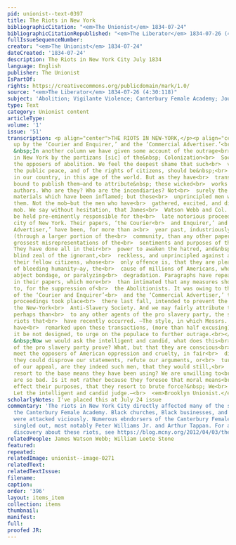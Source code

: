 ```yaml
---
pid: unionist--text-0397
title: The Riots in New York
bibliographicCitation: "<em>The Unionist</em> 1834-07-24"
bibliographicCitationRepublished: "<em>The Liberator</em> 1834-07-26 (4:30:118)"
fullIssueSequenceNumber: 
creator: "<em>The Unionist</em> 1834-07-24"
dateCreated: '1834-07-24'
description: The Riots in New York City July 1834
language: English
publisher: The Unionist
IsPartOf: 
rights: https://creativecommons.org/publicdomain/mark/1.0/
source: "<em>The Liberator</em> 1834-07-26 (4:30:118)"
subject: 'Abolition; Vigilante Violence; Canterbury Female Academy; Journalistic Debate '
type: Text
category: Unionist content
articleType: 
volume: '1'
issue: '51'
transcription: <p align="center">THE RIOTS IN NEW-YORK,</p><p align="center">  <em>    Gotten
  up by the ‘Courier and Enquirer,’ and the ‘Commercial Advertiser.’<br>  </em></p><p>  &nbsp;
  &nbsp;In another column we have given some account of the outrage<br>  committed
  in New York by the partizans [sic] of the&nbsp; Colonization<br>  Society,* and
  the opposers of abolition. We feel the deepest shame that such<br>  violations of
  the public peace, and of the rights of citizens, should be&nbsp;<br>  perpetrated
  in our country, in this age of the world. But as they have<br>  transpired, we are
  bound to publish them—and to attribute&nbsp; these wicked<br>  works to their real
  authors. Who are they? Who are the incendiaries? Not<br>  surely the combustible
  materials which have been inflamed; but those<br>  unprincipled men who have inflamed
  them. Not the mob—but the men who have<br>  gathered, excited, and directed the
  mob. We say without hesitation, that James<br>  Watson Webb and Col. Stone should
  be held pre-eminently responsible for the<br>  late notorious proceedings in the
  city of New York. Their papers, ‘the Courier<br>  and Enquirer,’ and the ‘Commercial
  Advertiser,’ have been, for more than a<br>  year past, industriously circulating
  (through a larger portion of the<br>  community, than any other paper could,) the
  grossest misrepresentations of the<br>  sentiments and purposes of the Abolitionists.
  They have done all in their<br>  power to awaken the hatred, and&nbsp; direct the
  blind zeal of the ignorant,<br>  reckless, and unprincipled against a portion of
  their fellow citizens, whose<br>  only offence is, that they are pleading the cause
  of bleeding humanity—ay, the<br>  cause of millions of Americans, who are held in
  abject bondage, or paralyzing<br>  degradation. Paragraphs have repeatedly appeared
  in their papers, which more<br>  than intimated that any measures should be resorted
  to, for the suppression of<br>  the Abolitionists. It was owing to the exertions
  of the ‘Courier and Enquirer’<br>  and the ‘Commercial Advertiser,’ that the disgraceful
  proceedings took place<br>  there last fall, intended to prevent the formation of
  the New-York<br>  Anti-Slavery Society. And we may fairly attribute to them, more
  perhaps than<br>  to any other agents of the pro slavery party, the succession of
  riots that<br>  have recently occurred. —The style, in which Messrs. Webb and Stone
  have<br>  remarked upon these transactions, (more than half excusing) is&nbsp; adapted,<br>  if
  it be not designed, to urge on the populace to further outrage.<br></p><p>  &nbsp;
  &nbsp;Now we would ask the intelligent and candid, what does this<br>  procedure
  of the pro slavery party prove? What, but that they are conscious<br>  they cannot
  meet the opposers of American oppression and cruelty, in fair<br>  discussion!—If
  they could disprove our statements, refute our arguments, or<br>  turn the point
  of our appeal, are they indeed such men, that they would still,<br>  of choice,
  resort to the base means they have been using? We are unwilling to<br>  think they
  are so bad. Is it not rather because they foresee that moral means<br>  can never
  effect their purposes, that they resort to brute force?&nbsp; We<br>  think so.
  Let the intelligent and candid judge.—<br>  <em>Brooklyn Unionist.</em></p><p align="center"></p>
scholarlyNotes: I've placed this at July 24 issue
commentary: 'The riots in New York City directly affected many of the students at
  the Canterbury Female Academy. Black churches, Black businesses, and white abolitionists
  were attacked viciously. Numerous ebndorsers of the Canterbury Female Academy were
  singled out, most notably Peter Williams Jr. and Arthur Tappan. For an interesting
  discovery about these riots, see https://blog.mcny.org/2012/04/03/the-abolitionist-riots-of-1834/ '
relatedPeople: James Watson Webb; William Leete Stone
featured: 
repeated: 
relatedImage: unionist--image-0271
relatedText: 
relatedTextIssue: 
filename: 
caption: 
order: '396'
layout: items_item
collection: items
thumbnail: 
manifest: 
full: 
proofed JR: 
---
```

